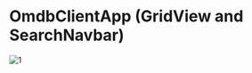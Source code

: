 # OmdbClientApp (GridView and SearchNavbar)

![1](https://user-images.githubusercontent.com/97099484/163163963-eb1b78c1-8238-425e-8f23-58404333f807.png)
